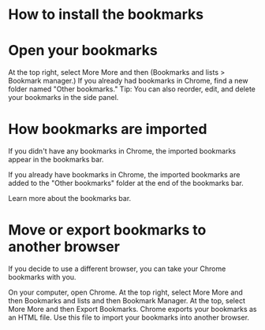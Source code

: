 # How to install the bookmarks
# Open your bookmarks
At the top right, select More More and then (Bookmarks and lists > Bookmark manager.)
If you already had bookmarks in Chrome, find a new folder named "Other bookmarks."
Tip: You can also reorder, edit, and delete your bookmarks in the side panel.

# How bookmarks are imported
If you didn't have any bookmarks in Chrome, the imported bookmarks appear in the bookmarks bar.

If you already have bookmarks in Chrome, the imported bookmarks are added to the "Other bookmarks" folder at the end of the bookmarks bar.

Learn more about the bookmarks bar.

# Move or export bookmarks to another browser
If you decide to use a different browser, you can take your Chrome bookmarks with you.

On your computer, open Chrome.
At the top right, select More More and then Bookmarks and lists and then Bookmark Manager.
At the top, select More More and then Export Bookmarks.
Chrome exports your bookmarks as an HTML file. Use this file to import your bookmarks into another browser. 
